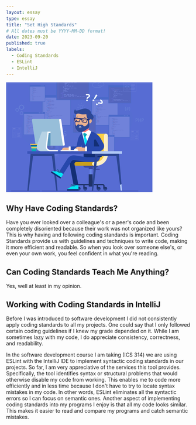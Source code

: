 ```yaml
---
layout: essay
type: essay
title: "Set High Standards"
# All dates must be YYYY-MM-DD format!
date: 2023-09-20
published: true
labels:
  - Coding Standards
  - ESLint
  - IntelliJ
---
```


<img width="400px" class="rounded float-start pe-4" src="../img/coding.png">

## Why Have Coding Standards?

Have you ever looked over a colleague's or a peer's code and been completely disoriented because their work was not organized like yours? This is why having and following coding standards is important. Coding Standards provide us with guidelines and techniques to write code, making it more efficient and readable. So when you look over someone else's, or even your own work, you feel confident in what you're reading.

## Can Coding Standards Teach Me Anything?
Yes, well at least in my opinion. 

## Working with Coding Standards in IntelliJ
Before I was introduced to software development I did not consistently apply coding standards to all my projects. One could say that I only followed certain coding guidelines if I knew my grade depended on it. While I am sometimes lazy with my code, I do appreciate consistency, correctness, and readability.

In the software development course I am taking (ICS 314) we are using ESLint with the IntelliJ IDE to implement syntactic coding standards in our projects. So far, I am very appreciative of the services this tool provides. Specifically, the tool identifies syntax or structural problems that would otherwise disable my code from working. This enables me to code more efficiently and in less time because I don't have to try to locate syntax mistakes in my code. In other words, ESLint eliminates all the syntactic errors so I can focus on semantic ones. Another aspect of implementing coding standards into my programs I enjoy is that all my code looks similar. This makes it easier to read and compare my programs and catch semantic mistakes.



